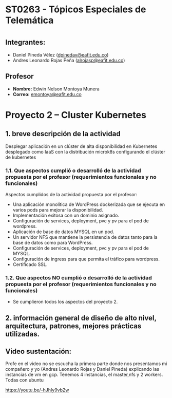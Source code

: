 # ST0263 - Tópicos Especiales de Telemática
#
## Integrantes:
- Daniel Pineda Vélez (dpinedav@eafit.edu.co)
- Andres Leonardo Rojas Peña (alrojasp@eafit.edu.co)

## Profesor
- **Nombre:** Edwin Nelson Montoya Munera
- **Correo:** emontoya@eafit.edu.co

# Proyecto 2 – Cluster Kubernetes

## 1. breve descripción de la actividad
Desplegar aplicación en un clúster de alta disponibilidad en Kubernetes desplegado como IaaS con la distribución microk8s configurando el clúster de kubernetes 

### 1.1. Que aspectos cumplió o desarrolló de la actividad propuesta por el profesor (requerimientos funcionales y no funcionales)

Aspectos cumplidos de la actividad propuesta por el profesor:

* Una aplicación monolítica de WordPress dockerizada que se ejecuta en varios pods para mejorar la disponibilidad.
* Implementación exitosa con un dominio asignado.
* Configuración de services, deployment, pvc y pv para el pod de wordpress.
* Aplicación de base de datos MYSQL en un pod. 
* Un servidor NFS que mantiene la persistencia de datos tanto para la base de datos como para WordPress.
* Configuración de services, deployment, pvc y pv para el pod de MYSQL. 
* Configuración de ingress para que permita el tráfico para wordpress.
* Certificado SSL. 


### 1.2. Que aspectos NO cumplió o desarrolló de la actividad propuesta por el profesor (requerimientos funcionales y no funcionales)

* Se cumplieron todos los aspectos del proyecto 2.

## 2. información general de diseño de alto nivel, arquitectura, patrones, mejores prácticas utilizadas.




## Video sustentación:
Profe en el video no se escucha la  primera parte donde nos presentamos mi compañero y yo (Andres Leonardo Rojas y Daniel Pineda)  explicando las instancias de vm en gcp.  Tenemos 4 instancias, el master,nfs y 2 workers. Todas con ubuntu

https://youtu.be/-hJhIy9vb2w
